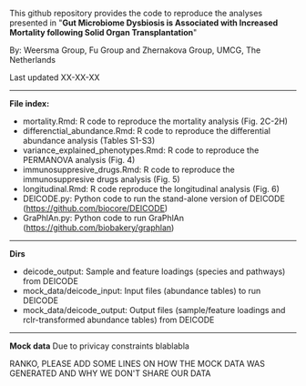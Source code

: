 This github repository provides the code to reproduce the analyses presented in "**Gut Microbiome Dysbiosis is Associated with Increased Mortality following Solid Organ Transplantation**"

By: Weersma Group, Fu Group and Zhernakova Group, UMCG, The Netherlands

Last updated XX-XX-XX

----------------------------------------------------------------------------------------------------------------------
**File index:**
* mortality.Rmd: R code to reproduce the mortality analysis (Fig. 2C-2H) 
* differenctial_abundance.Rmd: R code to reproduce the differential abundance analysis (Tables S1-S3)
* variance_explained_phenotypes.Rmd: R code to reproduce the PERMANOVA analysis (Fig. 4)
* immunosuppresive_drugs.Rmd: R code to reproduce the immunosuppresive drugs analysis (Fig. 5)
* longitudinal.Rmd: R code reproduce the longitudinal analysis (Fig. 6)
* DEICODE.py: Python code to run the stand-alone version of DEICODE (https://github.com/biocore/DEICODE)
* GraPhlAn.py: Python code to run GraPhlAn (https://github.com/biobakery/graphlan) 

----------------------------------------------------------------------------------------------------------------------
**Dirs**
* deicode_output: Sample and feature loadings (species and pathways) from DEICODE 
* mock_data/deicode_input: Input files (abundance tables) to run DEICODE
* mock_data/deicode_output: Output files (sample/feature loadings and rclr-transformed abundance tables) from DEICODE

----------------------------------------------------------------------------------------------------------------------
**Mock data**
Due to privicay constraints blablabla

RANKO, PLEASE ADD SOME LINES ON HOW THE MOCK DATA WAS GENERATED AND WHY WE DON'T SHARE OUR DATA 


